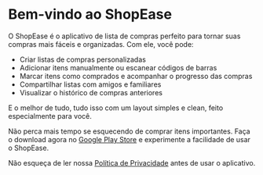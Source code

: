 # Bem-vindo ao ShopEase

O ShopEase é o aplicativo de lista de compras perfeito para tornar suas compras mais fáceis e organizadas. Com ele, você pode:

- Criar listas de compras personalizadas
- Adicionar itens manualmente ou escanear códigos de barras
- Marcar itens como comprados e acompanhar o progresso das compras
- Compartilhar listas com amigos e familiares
- Visualizar o histórico de compras anteriores

E o melhor de tudo, tudo isso com um layout simples e clean, feito especialmente para você.

Não perca mais tempo se esquecendo de comprar itens importantes. Faça o download agora no [Google Play Store](https://play.google.com/store/apps/details?id=com.shopease) e experimente a facilidade de usar o ShopEase.

Não esqueça de ler nossa [Política de Privacidade](/privacidade-termos-de-uso) antes de usar o aplicativo.
